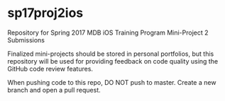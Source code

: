 # sp17proj2ios

Repository for Spring 2017 MDB iOS Training Program Mini-Project 2 Submissions

Finalized mini-projects should be stored in personal portfolios, but this repository will be used for providing feedback on code quality using the GitHub code review features.

When pushing code to this repo, DO NOT push to master. Create a new branch and open a pull request.
